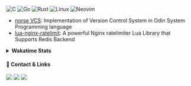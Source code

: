 ![C](https://img.shields.io/badge/C-%23FFFFFF.svg?style=for-the-badge&logo=c)
![Go](https://img.shields.io/badge/go-%2300ADD8.svg?style=for-the-badge&logo=go&logoColor=white)
![Rust](https://img.shields.io/badge/rust-%23AA9966.svg?style=for-the-badge&logo=rust&logoColor=white)
![Linux](https://img.shields.io/badge/linux-%23995555.svg?style=for-the-badge&logo=linux)
![Neovim](https://img.shields.io/badge/neovim-%23444499.svg?style=for-the-badge&logo=neovim)

- [norse VCS](https://github.com/synthcynth/norse): Implementation of Version Control System in Odin System Programming language
- [lua-nginx-ratelimit](https://github.com/cxinu/lua-nginx-ratelimit): A powerful Nginx ratelimiter Lua Library that Supports Redis Backend

<details>
    <summary><b>Wakatime Stats</b></summary>
    <img src="https://github-readme-stats.vercel.app/api/wakatime?username=cxinu&theme=material-palenight&layout=compact&card_width=600&hide_border=true" width="600" height="300" />
</details>

#### 🥟 Contact & Links

<a href="https://discord.com/users/575245382691323909"><img src="https://img.shields.io/badge/Discord-eep.cpp-7289da"></a>
<a href="https://cxinu.github.io" target="_blank"><img src="https://img.shields.io/badge/Personal%20Site-cxinu.github.io-blue"></a>
<a href="mailto:cxinu3099@gmail.com"><img src="https://img.shields.io/badge/Email-cxinu3099%40gmail.com-yellow"></a>
